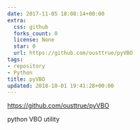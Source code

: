 ```yaml
---
date: 2017-11-05 18:08:14+00:00
extra:
  css: github
  forks_count: 0
  license: None
  star: 0
  url: https://github.com/ousttrue/pyVBO
tags:
- repository
- Python
title: pyVBO
updated: 2018-10-01 19:41:28+00:00
---
```


<https://github.com/ousttrue/pyVBO>

python VBO utility
